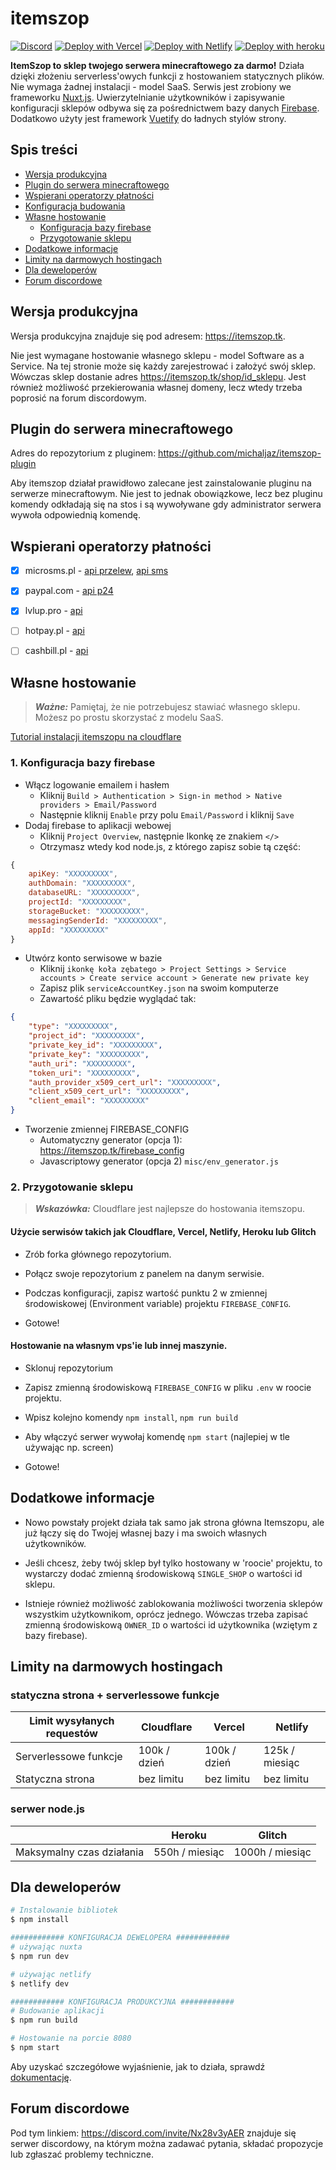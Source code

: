 # itemszop

[![Discord](https://img.shields.io/badge/discord-%237289DA.svg?style=for-the-badge&logo=discord&logoColor=white)](https://discord.com/invite/Nx28v3yAER)
[![Deploy with Vercel](https://vercel.com/button)](https://vercel.com/new/clone?repository-url=https://github.com/michaljaz/itemszop)
[![Deploy with Netlify](https://www.netlify.com/img/deploy/button.svg)](https://app.netlify.com/start/deploy?repository=https://github.com/michaljaz/itemszop)
[![Deploy with heroku](https://www.herokucdn.com/deploy/button.svg)](https://heroku.com/deploy?template=https://github.com/michaljaz/itemszop)

**ItemSzop to sklep twojego serwera minecraftowego za darmo!** Działa dzięki złożeniu serverless'owych funkcji z hostowaniem statycznych plików. Nie wymaga żadnej instalacji - model SaaS. Serwis jest zrobiony we frameworku [Nuxt.js](https://nuxtjs.org/). Uwierzytelnianie użytkowników i zapisywanie konfiguracji sklepów odbywa się za pośrednictwem bazy danych [Firebase](https://firebase.google.com/). Dodatkowo użyty jest framework [Vuetify](https://vuetifyjs.com/) do ładnych stylów strony.



## Spis treści
- [Wersja produkcyjna](#wersja-produkcyjna)
- [Plugin do serwera minecraftowego](#plugin-do-serwera-minecraftowego)
- [Wspierani operatorzy płatności](#wspierani-operatorzy-płatności)
- [Konfiguracja budowania](#konfiguracja-budowania)
- [Własne hostowanie](#własne-hostowanie)
	- [Konfiguracja bazy firebase](#1-konfiguracja-bazy-firebase)
	- [Przygotowanie sklepu](#2-przygotowanie-sklepu)
- [Dodatkowe informacje](#dodatkowe-informacje)
- [Limity na darmowych hostingach](#limity-na-darmowych-hostingach)
- [Dla deweloperów](#dla-deweloperów)
- [Forum discordowe](#forum-discordowe)

## Wersja produkcyjna

Wersja produkcyjna znajduje się pod adresem: https://itemszop.tk.

Nie jest wymagane hostowanie własnego sklepu - model Software as a Service. Na tej stronie może się każdy zarejestrować i założyć swój sklep. Wówczas sklep dostanie adres https://itemszop.tk/shop/id_sklepu. Jest również możliwość przekierowania własnej domeny, lecz wtedy trzeba poprosić na forum discordowym.

## Plugin do serwera minecraftowego

Adres do repozytorium z pluginem: https://github.com/michaljaz/itemszop-plugin

Aby itemszop działał prawidłowo zalecane jest zainstalowanie pluginu na serwerze minecraftowym. Nie jest to jednak obowiązkowe, lecz bez pluginu komendy odkładają się na stos i są wywoływane gdy administrator serwera wywoła odpowiednią komendę.

## Wspierani operatorzy płatności

- [x] microsms.pl - [api przelew](https://microsms.pl/documents/przelewy_online.pdf), [api sms](https://microsms.pl/kernel/Mails/files/dokumentacja_techniczna_mirosms.pdf)
- [X] paypal.com - [api p24](https://developer.paypal.com/docs/checkout/apm/przelewy24/)
- [x] lvlup.pro - [api](https://api.lvlup.pro/v4/redoc)
- [ ] hotpay.pl - [api](https://hotpay.pl/dokumentacja-api/)
- [ ] cashbill.pl - [api](https://www.cashbill.pl/pobierz/api/)


## Własne hostowanie

> **_Ważne:_**  Pamiętaj, że nie potrzebujesz stawiać własnego sklepu. Możesz po prostu skorzystać z modelu SaaS.

[Tutorial instalacji itemszopu na cloudflare](https://streamable.com/wacai0)

### 1. Konfiguracja bazy firebase

- Włącz logowanie emailem i hasłem
	- Kliknij `Build > Authentication > Sign-in method > Native providers > Email/Password`
	- Następnie kliknij `Enable` przy polu `Email/Password` i kliknij `Save`
- Dodaj firebase to aplikacji webowej
	- Kliknij `Project Overview`, następnie Ikonkę ze znakiem `</>`
	- Otrzymasz wtedy kod node.js, z którego zapisz sobie tą część:
```js
{
	apiKey: "XXXXXXXXX",
	authDomain: "XXXXXXXXX",
	databaseURL: "XXXXXXXXX",
	projectId: "XXXXXXXXX",
	storageBucket: "XXXXXXXXX",
	messagingSenderId: "XXXXXXXXX",
	appId: "XXXXXXXXX"
}
```
- Utwórz konto serwisowe w bazie
	- Kliknij `ikonkę koła zębatego > Project Settings > Service accounts > Create service account > Generate new private key`
	- Zapisz plik `serviceAccountKey.json` na swoim komputerze
	- Zawartość pliku będzie wyglądać tak:
```json
{
	"type": "XXXXXXXXX",
	"project_id": "XXXXXXXXX",
	"private_key_id": "XXXXXXXXX",
	"private_key": "XXXXXXXXX",
	"auth_uri": "XXXXXXXXX",
	"token_uri": "XXXXXXXXX",
	"auth_provider_x509_cert_url": "XXXXXXXXX",
	"client_x509_cert_url": "XXXXXXXXX",
	"client_email": "XXXXXXXXX"
}
```

- Tworzenie zmiennej FIREBASE_CONFIG
	- Automatyczny generator (opcja 1): https://itemszop.tk/firebase_config
	- Javascriptowy generator (opcja 2) `misc/env_generator.js`

### 2. Przygotowanie sklepu

> **_Wskazówka:_**  Cloudflare jest najlepsze do hostowania itemszopu.

#### Użycie serwisów takich jak Cloudflare, Vercel, Netlify, Heroku lub Glitch

- Zrób forka głównego repozytorium.

- Połącz swoje repozytorium z panelem na danym serwisie.

- Podczas konfiguracji, zapisz wartość punktu 2 w zmiennej środowiskowej (Environment variable) projektu `FIREBASE_CONFIG`.

- Gotowe!

#### Hostowanie na własnym vps'ie lub innej maszynie.

- Sklonuj repozytorium

- Zapisz zmienną środowiskową `FIREBASE_CONFIG` w pliku `.env` w roocie projektu.

- Wpisz kolejno komendy `npm install`, `npm run build`

- Aby włączyć serwer wywołaj komendę `npm start` (najlepiej w tle używając np. screen)

- Gotowe!

## Dodatkowe informacje
- Nowo powstały projekt działa tak samo jak strona główna Itemszopu, ale już łączy się do Twojej własnej bazy i ma swoich własnych użytkowników.

- Jeśli chcesz, żeby twój sklep był tylko hostowany w 'roocie' projektu, to wystarczy dodać zmienną środowiskową ```SINGLE_SHOP``` o wartości id sklepu.

- Istnieje również możliwość zablokowania możliwości tworzenia sklepów wszystkim użytkownikom, oprócz jednego. Wówczas trzeba zapisać zmienną środowiskową ```OWNER_ID``` o wartości id użytkownika (wziętym z bazy firebase).

## Limity na darmowych hostingach

### statyczna strona + serverlessowe funkcje

| Limit wysyłanych requestów | Cloudflare | Vercel | Netlify |
| --- | --- | --- | --- |
| Serverlessowe funkcje | 100k / dzień | 100k / dzień | 125k / miesiąc |
| Statyczna strona | bez limitu | bez limitu | bez limitu |

### serwer node.js

|| Heroku | Glitch |
| --- | --- | --- |
| Maksymalny czas działania | 550h / miesiąc | 1000h / miesiąc |

## Dla deweloperów

```bash
# Instalowanie bibliotek
$ npm install

############ KONFIGURACJA DEWELOPERA ############
# używając nuxta
$ npm run dev

# używając netlify
$ netlify dev

############ KONFIGURACJA PRODUKCYJNA ############
# Budowanie aplikacji
$ npm run build

# Hostowanie na porcie 8080
$ npm start

```
Aby uzyskać szczegółowe wyjaśnienie, jak to działa, sprawdź [dokumentację](https://nuxtjs.org).

## Forum discordowe

Pod tym linkiem: https://discord.com/invite/Nx28v3yAER znajduje się serwer discordowy, na którym można zadawać pytania, składać propozycje lub zgłaszać problemy techniczne.
